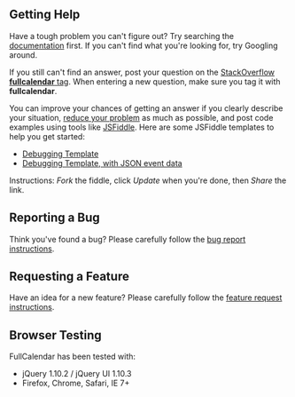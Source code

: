 ## Getting Help

Have a tough problem you can't figure out? Try searching the [documentation](../docs/) first. If you can't find what you're looking for, try Googling around.

If you still can't find an answer, post your question on the [StackOverflow **fullcalendar** tag](http://stackoverflow.com/questions/tagged/fullcalendar). When entering a new question, make sure you tag it with **fullcalendar**.

You can improve your chances of getting an answer if you clearly describe your situation, [reduce your problem](http://css-tricks.com/reduced-test-cases/) as much as possible, and post code examples using tools like [JSFiddle](http://jsfiddle.net/). Here are some JSFiddle templates to help you get started:

- [Debugging Template](http://jsfiddle.net/arshaw/cr8zQ/)
- [Debugging Template, with JSON event data](http://jsfiddle.net/arshaw/FxFba/)

Instructions: *Fork* the fiddle, click *Update* when you're done, then *Share* the link.


## Reporting a Bug

Think you've found a bug? Please carefully follow the [bug report instructions](Report-a-Bug).


## Requesting a Feature

Have an idea for a new feature? Please carefully follow the [feature request instructions](Request-a-Feature).


## Browser Testing

FullCalendar has been tested with:

- jQuery 1.10.2  / jQuery UI 1.10.3
- Firefox, Chrome, Safari, IE 7+